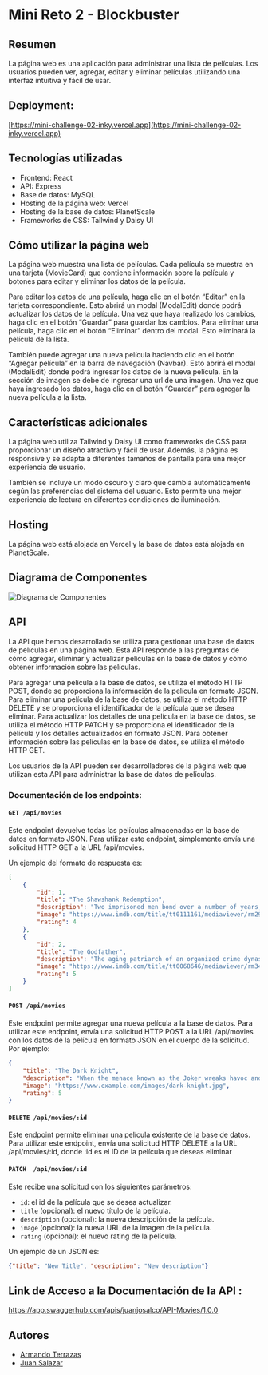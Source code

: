 # Mini Reto 2 - Blockbuster

## Resumen
La página web es una aplicación para administrar una lista de películas. Los usuarios pueden ver, agregar, editar y eliminar películas utilizando una interfaz intuitiva y fácil de usar.

## Deployment:
[https://mini-challenge-02-inky.vercel.app](https://mini-challenge-02-inky.vercel.app)

## Tecnologías utilizadas
- Frontend: React
- API: Express
- Base de datos: MySQL
- Hosting de la página web: Vercel
- Hosting de la base de datos: PlanetScale
- Frameworks de CSS: Tailwind y Daisy UI

## Cómo utilizar la página web
La página web muestra una lista de películas. Cada película se muestra en una tarjeta (MovieCard) que contiene información sobre la película y botones para editar y eliminar los datos de la película.

Para editar los datos de una película, haga clic en el botón “Editar” en la tarjeta correspondiente. Esto abrirá un modal (ModalEdit) donde podrá actualizar los datos de la película. Una vez que haya realizado los cambios, haga clic en el botón “Guardar” para guardar los cambios. Para eliminar una película, haga clic en el botón “Eliminar” dentro del modal. Esto eliminará la película de la lista.

También puede agregar una nueva película haciendo clic en el botón “Agregar película” en la barra de navegación (Navbar). Esto abrirá el modal (ModalEdit) donde podrá ingresar los datos de la nueva película. En la sección de imagen se debe de ingresar una url de una imagen. Una vez que haya ingresado los datos, haga clic en el botón “Guardar” para agregar la nueva película a la lista.

## Características adicionales
La página web utiliza Tailwind y Daisy UI como frameworks de CSS para proporcionar un diseño atractivo y fácil de usar. Además, la página es responsive y se adapta a diferentes tamaños de pantalla para una mejor experiencia de usuario.

También se incluye un modo oscuro y claro que cambia automáticamente según las preferencias del sistema del usuario. Esto permite una mejor experiencia de lectura en diferentes condiciones de iluminación.

## Hosting
La página web está alojada en Vercel y la base de datos está alojada en PlanetScale.

## Diagrama de Componentes
![Diagrama de Componentes](https://user-images.githubusercontent.com/105229933/235365824-48ca6459-293b-4e4d-b335-62891a4c1704.jpeg)

## API

La API que hemos desarrollado se utiliza para gestionar una base de datos de películas en una página web. Esta API responde a las preguntas de cómo agregar, eliminar y actualizar películas en la base de datos y cómo obtener información sobre las películas.

Para agregar una película a la base de datos, se utiliza el método HTTP POST, donde se proporciona la información de la película en formato JSON. Para eliminar una película de la base de datos, se utiliza el método HTTP DELETE y se proporciona el identificador de la película que se desea eliminar. Para actualizar los detalles de una película en la base de datos, se utiliza el método HTTP PATCH y se proporciona el identificador de la película y los detalles actualizados en formato JSON. Para obtener información sobre las películas en la base de datos, se utiliza el método HTTP GET.

Los usuarios de la API pueden ser desarrolladores de la página web que utilizan esta API para administrar la base de datos de películas.

### Documentación de los endpoints:

#### ```GET /api/movies```
Este endpoint devuelve todas las películas almacenadas en la base de datos en formato JSON. Para utilizar este endpoint, simplemente envía una solicitud HTTP GET a la URL /api/movies.

Un ejemplo del formato de respuesta es:
```json
[
    {
        "id": 1,
        "title": "The Shawshank Redemption",
        "description": "Two imprisoned men bond over a number of years, finding solace and eventual redemption through acts of common decency.",
        "image": "https://www.imdb.com/title/tt0111161/mediaviewer/rm2953253376/",
        "rating": 4
    },
    {
        "id": 2,
        "title": "The Godfather",
        "description": "The aging patriarch of an organized crime dynasty transfers control of his clandestine empire to his reluctant son.",
        "image": "https://www.imdb.com/title/tt0068646/mediaviewer/rm3441975808/",
        "rating": 5
    }
]
```
#### ```POST /api/movies```
Este endpoint permite agregar una nueva película a la base de datos. Para utilizar este endpoint, envía una solicitud HTTP POST a la URL /api/movies con los datos de la película en formato JSON en el cuerpo de la solicitud. Por ejemplo:

```json
{
    "title": "The Dark Knight",
    "description": "When the menace known as the Joker wreaks havoc and chaos on the people of Gotham, Batman must accept one of the greatest psychological and physical tests of his ability to fight injustice.",
    "image": "https://www.example.com/images/dark-knight.jpg",
    "rating": 5
}
```

#### ```DELETE /api/movies/:id```
Este endpoint permite eliminar una película existente de la base de datos. Para utilizar este endpoint, envía una solicitud HTTP DELETE a la URL /api/movies/:id, donde :id es el ID de la película que deseas eliminar

#### ```PATCH  /api/movies/:id```

Este recibe una solicitud con los siguientes parámetros:

- ```id```: el id de la película que se desea actualizar.
- ```title``` (opcional): el nuevo título de la película.
- ```description``` (opcional): la nueva descripción de la película.
- ```image``` (opcional): la nueva URL de la imagen de la película.
- ```rating``` (opcional): el nuevo rating de la película.

Un ejemplo de un JSON es:
```json
{"title": "New Title", "description": "New description"}
```

## Link de Acceso a la Documentación de la API : 
https://app.swaggerhub.com/apis/juanjosalco/API-Movies/1.0.0

## Autores
- [Armando Terrazas](https://github.com/Armandotrsg)
- [Juan Salazar](https://github.com/juanjosalco)
